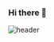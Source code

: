 ### Hi there 👋

<!--
**woojin-park-330/woojin-park-330** is a ✨ _special_ ✨ repository because its `README.md` (this file) appears on your GitHub profile.

Here are some ideas to get you started:

- 🔭 I’m currently working on ... CAU urban engineering
- 🌱 I’m currently learning ... python, RL
- 👯 I’m looking to collaborate on ... smart city
- 🤔 I’m looking for help with ... 
- 💬 Ask me about ... 
- 📫 How to reach me: ... woojinpark7@naver.com
- 😄 Pronouns: ...
- ⚡ Fun fact: ...
-->

![header](https://capsule-render.vercel.app/api?type=rounded&color=gradient&text=%20HelloWorldf%20&height=300&fontSize=100&textBg=true&text=capsule_render&animation=fadeIn)


